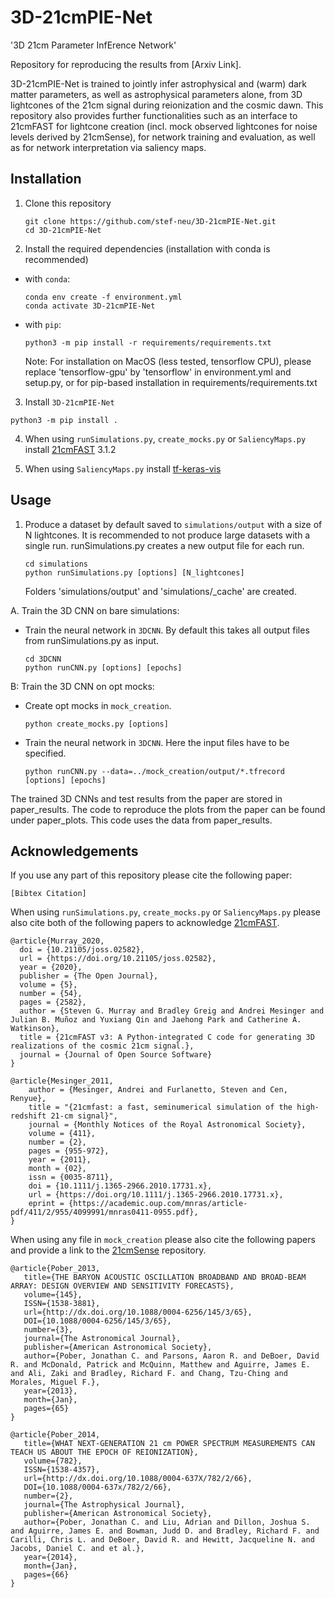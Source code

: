 # 3D-21cmPIE-Net

'3D 21cm Parameter InfErence Network'

Repository for reproducing the results from [Arxiv Link].

3D-21cmPIE-Net is trained to jointly infer astrophysical and (warm) dark matter parameters, as well as astrophysical parameters alone, from 3D lightcones of the 21cm signal during reionization and the cosmic dawn. This repository also provides further functionalities such as an interface to 21cmFAST for lightcone creation (incl. mock observed lightcones for noise levels derived by 21cmSense), for network training and evaluation, as well as for network interpretation via saliency maps.  

Installation
------------
1. Clone this repository
    ```
    git clone https://github.com/stef-neu/3D-21cmPIE-Net.git
    cd 3D-21cmPIE-Net
    ```

2. Install the required dependencies (installation with conda is recommended)

  - with `conda`:
    ```
    conda env create -f environment.yml
    conda activate 3D-21cmPIE-Net
    ```
  - with `pip`:
    ``` 
    python3 -m pip install -r requirements/requirements.txt
    ```

    Note: For installation on MacOS (less tested, tensorflow CPU), please replace 'tensorflow-gpu' by 'tensorflow' in environment.yml and setup.py, or for pip-based installation in requirements/requirements.txt

3. Install `3D-21cmPIE-Net`

  ```
  python3 -m pip install .
  ```
  
4. When using `runSimulations.py`, `create_mocks.py` or `SaliencyMaps.py` install [21cmFAST][21cmFAST] 3.1.2

5. When using `SaliencyMaps.py` install [tf-keras-vis][tf-keras-vis]

[21cmFAST]: https://github.com/21cmfast/21cmFAST
[tf-keras-vis]: https://github.com/keisen/tf-keras-vis
[21cmSense]: https://github.com/jpober/21cmSense

Usage
-----
1. Produce a dataset by default saved to `simulations/output` with a size of N lightcones. It is recommended to not produce large datasets with a single run. runSimulations.py creates a new output file for each run.
    ```
    cd simulations
    python runSimulations.py [options] [N_lightcones]
    ```
    Folders 'simulations/output' and 'simulations/_cache' are created. 
    
A. Train the 3D CNN on bare simulations:
   - Train the neural network in `3DCNN`. By default this takes all output files from runSimulations.py as input.
       ```
       cd 3DCNN
       python runCNN.py [options] [epochs]
       ```
        
B: Train the 3D CNN on opt mocks:
  - Create opt mocks in `mock_creation`.
    ```
    python create_mocks.py [options]
    ```
  - Train the neural network in `3DCNN`. Here the input files have to be specified.
    ```
    python runCNN.py --data=../mock_creation/output/*.tfrecord [options] [epochs]
    ```
The trained 3D CNNs and test results from the paper are stored in paper_results. The code to reproduce the plots from the paper can be found under paper_plots. This code uses the data from paper_results.

Acknowledgements
-----------------
If you use any part of this repository please cite the following paper:
```text
[Bibtex Citation]
```
When using `runSimulations.py`, `create_mocks.py` or `SaliencyMaps.py` please also cite both of the following papers to acknowledge [21cmFAST][21cmFAST].
    
```
@article{Murray_2020,
  doi = {10.21105/joss.02582},
  url = {https://doi.org/10.21105/joss.02582},
  year = {2020},
  publisher = {The Open Journal},
  volume = {5},
  number = {54},
  pages = {2582},
  author = {Steven G. Murray and Bradley Greig and Andrei Mesinger and Julian B. Muñoz and Yuxiang Qin and Jaehong Park and Catherine A. Watkinson},
  title = {21cmFAST v3: A Python-integrated C code for generating 3D realizations of the cosmic 21cm signal.},
  journal = {Journal of Open Source Software}
}
```

```
@article{Mesinger_2011,
    author = {Mesinger, Andrei and Furlanetto, Steven and Cen, Renyue},
    title = "{21cmfast: a fast, seminumerical simulation of the high-redshift 21-cm signal}",
    journal = {Monthly Notices of the Royal Astronomical Society},
    volume = {411},
    number = {2},
    pages = {955-972},
    year = {2011},
    month = {02},
    issn = {0035-8711},
    doi = {10.1111/j.1365-2966.2010.17731.x},
    url = {https://doi.org/10.1111/j.1365-2966.2010.17731.x},
    eprint = {https://academic.oup.com/mnras/article-pdf/411/2/955/4099991/mnras0411-0955.pdf},
}
```
When using any file in `mock_creation` please also cite the following papers and provide a link to the [21cmSense][21cmSense] repository.

```
@article{Pober_2013,
   title={THE BARYON ACOUSTIC OSCILLATION BROADBAND AND BROAD-BEAM ARRAY: DESIGN OVERVIEW AND SENSITIVITY FORECASTS},
   volume={145},
   ISSN={1538-3881},
   url={http://dx.doi.org/10.1088/0004-6256/145/3/65},
   DOI={10.1088/0004-6256/145/3/65},
   number={3},
   journal={The Astronomical Journal},
   publisher={American Astronomical Society},
   author={Pober, Jonathan C. and Parsons, Aaron R. and DeBoer, David R. and McDonald, Patrick and McQuinn, Matthew and Aguirre, James E. and Ali, Zaki and Bradley, Richard F. and Chang, Tzu-Ching and Morales, Miguel F.},
   year={2013},
   month={Jan},
   pages={65}
}
```

```
@article{Pober_2014,
   title={WHAT NEXT-GENERATION 21 cm POWER SPECTRUM MEASUREMENTS CAN TEACH US ABOUT THE EPOCH OF REIONIZATION},
   volume={782},
   ISSN={1538-4357},
   url={http://dx.doi.org/10.1088/0004-637X/782/2/66},
   DOI={10.1088/0004-637x/782/2/66},
   number={2},
   journal={The Astrophysical Journal},
   publisher={American Astronomical Society},
   author={Pober, Jonathan C. and Liu, Adrian and Dillon, Joshua S. and Aguirre, James E. and Bowman, Judd D. and Bradley, Richard F. and Carilli, Chris L. and DeBoer, David R. and Hewitt, Jacqueline N. and Jacobs, Daniel C. and et al.},
   year={2014},
   month={Jan},
   pages={66}
}
```
